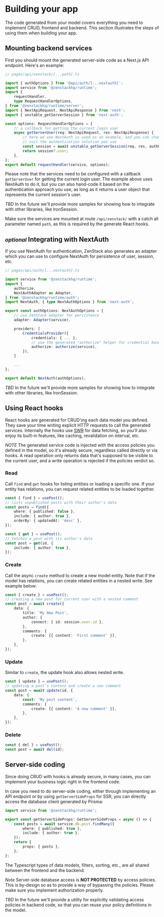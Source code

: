 # Building your app

The code generated from your model covers everything you need to implement CRUD, frontend and backend. This section illustrates the steps of using them when building your app.

## Mounting backend services

First you should mount the generated server-side code as a Next.js API endpoint. Here's an example:

```ts
// pages/api/zenstack/[...path].ts

import { authOptions } from '@api/auth/[...nextauth]';
import service from '@zenstackhq/runtime';
import {
    requestHandler,
    type RequestHandlerOptions,
} from '@zenstackhq/runtime/server';
import { NextApiRequest, NextApiResponse } from 'next';
import { unstable_getServerSession } from 'next-auth';

const options: RequestHandlerOptions = {
    // a callback for getting the current login user
    async getServerUser(req: NextApiRequest, res: NextApiResponse) {
        // here we use NextAuth is used as an example, and you can change it to
        // suit the authentication solution you use
        const session = await unstable_getServerSession(req, res, authOptions);
        return session?.user;
    },
};
export default requestHandler(service, options);
```

Please note that the services need to be configured with a callback `getServerUser` for getting the current login user. The example above uses NextAuth to do it, but you can also hand-code it based on the authentication approach you use, as long as it returns a user object that represents the current session's user.

_TBD_ In the future we'll provide more samples for showing how to integrate with other libraries, like IronSession.

Make sure the services are mounted at route `/api/zenstack/` with a catch all parameter named `path`, as this is required by the generate React hooks.

## <small>_optional_</small> Integrating with NextAuth

If you use NextAuth for authentication, ZenStack also generates an adapter which you can use to configure NextAuth for persistence of user, session, etc.

```ts
// pages/api/auth/[...nextauth].ts

import service from '@zenstackhq/runtime';
import {
    authorize,
    NextAuthAdapter as Adapter,
} from '@zenstackhq/runtime/auth';
import NextAuth, { type NextAuthOptions } from 'next-auth';

export const authOptions: NextAuthOptions = {
    // use ZenStack adapter for persistence
    adapter: Adapter(service),

    providers: [
        CredentialsProvider({
            credentials: { ... },
            // use the generated "authorize" helper for credential based authentication
            authorize: authorize(service),
        }),
    ]

    ...
};

export default NextAuth(authOptions);
```

_TBD_ In the future we'll provide more samples for showing how to integrate with other libraries, like IronSession.

## Using React hooks

React hooks are generated for CRUD'ing each data model you defined. They save your time writing explicit HTTP requests to call the generated services. Internally the hooks use [SWR](https://swr.vercel.app/) for data fetching, so you'll also enjoy its built-in features, like caching, revalidation on interval, etc.

_NOTE_ The generated service code is injected with the access policies you defined in the model, so it's already secure, regardless called directly or via hooks. A read operation only returns data that's supposed to be visible to the current user, and a write operation is rejected if the policies verdict so.

### Read

Call `find` and `get` hooks for listing entities or loading a specific one. If your entity has relations, you can request related entities to be loaded together.

```ts
const { find } = usePost();
// lists unpublished posts with their author's data
const posts = find({
    where: { published: false },
    include: { author: true },
    orderBy: { updatedAt: 'desc' },
});
```

```ts
const { get } = usePost();
// fetches a post with its author's data
const post = get(id, {
    include: { author: true },
});
```

### Create

Call the async `create` method to create a new model entity. Note that if the model has relations, you can create related entities in a nested write. See example below:

```ts
const { create } = usePost();
// creating a new post for current user with a nested comment
const post = await create({
    data: {
        title: 'My New Post',
        author: {
            connect: { id: session.user.id },
        },
        comments: {
            create: [{ content: 'First comment' }],
        },
    },
});
```

### Update

Similar to `create`, the update hook also allows nested write.

```ts
const { update } = usePost();
// updating a post's content and create a new comment
const post = await update(id, {
    data: {
        const: 'My post content',
        comments: {
            create: [{ content: 'A new comment' }],
        },
    },
});
```

### Delete

```ts
const { del } = usePost();
const post = await del(id);
```

## Server-side coding

Since doing CRUD with hooks is already secure, in many cases, you can implement your business logic right in the frontend code.

In case you need to do server-side coding, either through implementing an API endpoint or by using `getServerSideProps` for SSR, you can directly access the database client generated by Prisma:

```ts
import service from '@zenstackhq/runtime';

export const getServerSideProps: GetServerSideProps = async () => {
    const posts = await service.db.post.findMany({
        where: { published: true },
        include: { author: true },
    });
    return {
        props: { posts },
    };
};
```

The Typescript types of data models, filters, sorting, etc., are all shared between the frontend and the backend.

_Note_ Server-side database access is **NOT PROTECTED** by access policies. This is by-design so as to provide a way of bypassing the policies. Please make sure you implement authorization properly.

_TBD_ In the future we'll provide a utility for explicitly validating access policies in backend code, so that you can reuse your policy definitions in the model.
